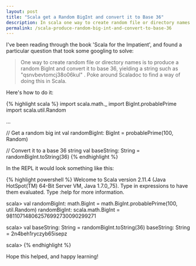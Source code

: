 ```yaml
---
layout: post
title: "Scala get a Random BigInt and convert it to Base 36"
description: In scala one way to create random file or directory names is to produce a random BigInt and convert it to base 36, yielding a string such as "qsnvbevtomcj38o06kul". Here's how to do this in Scala.
permalink: /scala-produce-random-big-int-and-convert-to-base-36
---
```


I've been reading through the book 'Scala for the Impatient', and found a particular question that took some googling to solve:

>One way to create random file or directory names is to produce a random BigInt and convert it to base 36, yielding a string such as "qsnvbevtomcj38o06kul" . Poke around Scaladoc to find a way of doing this in Scala.

Here's how to do it:

{% highlight scala %}
import scala.math._
import BigInt.probablePrime
import scala.util.Random

...

// Get a random big int
val randomBigInt: BigInt = probablePrime(100, Random)

// Convert it to a base 36 string
val baseString: String = randomBigInt.toString(36)
{% endhighlight %}

In the REPL it would look something like this:

{% highlight powershell %}
Welcome to Scala version 2.11.4 (Java HotSpot(TM) 64-Bit Server VM, Java 1.7.0_75).
Type in expressions to have them evaluated.
Type :help for more information.

scala> val randomBigInt: math.BigInt = math.BigInt.probablePrime(100, util.Random)
randomBigInt: scala.math.BigInt = 981107148062576992730090299271

scala> val baseString: String = randomBigInt.toString(36)
baseString: String = 2n4beh1ryczyb65isepz

scala>
{% endhighlight %}

Hope this helped, and happy learning!
